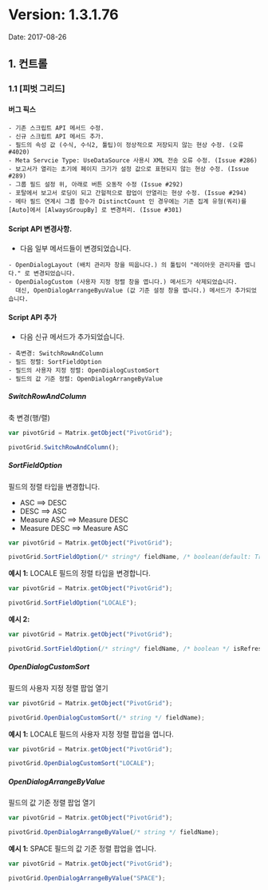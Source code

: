 # Version: 1.3.1.76
Date: 2017-08-26

## 1. 컨트롤

### 1.1 [피벗 그리드]

#### 버그 픽스
````
- 기존 스크립트 API 메서드 수정.
- 신규 스크립트 API 메서드 추가.
- 필드의 속성 값 (수식, 수식2, 툴팁)이 정상적으로 저장되지 않는 현상 수정. (오류 #4020)
- Meta Servcie Type: UseDataSource 사용시 XML 전송 오류 수정. (Issue #286)
- 보고서가 열리는 초기에 페이지 크기가 설정 값으로 표현되지 않는 현상 수정. (Issue #289)
- 그룹 필드 설정 위, 아래로 버튼 오동작 수정 (Issue #292)
- 포탈에서 보고서 로딩이 되고 간헐적으로 팝업이 안열리는 현상 수정. (Issue #294)
- 메타 필드 연계시 그룹 함수가 DistinctCount 인 경우에는 기존 집계 유형(쿼리)를 [Auto]에서 [AlwaysGroupBy] 로 변경처리. (Issue #301) 
````

#### Script API 변경사항.

- 다음 일부 메서드들이 변경되었습니다.

````
- OpenDialogLayout (배치 관리자 창을 띄웁니다.) 의 툴팁이 "레이아웃 관리자를 엽니다." 로 변경되었습니다.
- OpenDialogCustom (사용자 지정 정렬 창을 엽니다.) 메서드가 삭제되었습니다. 
  대신, OpenDialogArrangeByuValue (값 기준 설정 창을 엽니다.) 메서드가 추가되었습니다.
````

#### Script API 추가

- 다음 신규 메서드가 추가되었습니다.

````
- 축변경: SwitchRowAndColumn
- 필드 정렬: SortFieldOption
- 필드의 사용자 지정 정렬: OpenDialogCustomSort 
- 필드의 값 기준 정렬: OpenDialogArrangeByValue
````

##### SwitchRowAndColumn
축 변경(행/렬)

```javascript
var pivotGrid = Matrix.getObject("PivotGrid");

pivotGrid.SwitchRowAndColumn();
```

##### SortFieldOption
필드의 정렬 타입을 변경합니다.
- ASC ==> DESC
- DESC ==> ASC
- Measure ASC ==> Measure DESC
- Measure DESC ==> Measure ASC

```javascript
var pivotGrid = Matrix.getObject("PivotGrid");

pivotGrid.SortFieldOption(/* string*/ fieldName, /* boolean(default: True) */ isRefresh);
```

<b>예시 1:</b>
 LOCALE 필드의 정렬 타입을 변경합니다.
 
```javascript
var pivotGrid = Matrix.getObject("PivotGrid");

pivotGrid.SortFieldOption("LOCALE");
```

<b>예시 2:</b>

```javascript
var pivotGrid = Matrix.getObject("PivotGrid");

pivotGrid.SortFieldOption(/* string*/ fieldName, /* boolean */ isRefresh);
```

##### OpenDialogCustomSort
필드의 사용자 지정 정렬 팝업 열기

```javascript
var pivotGrid = Matrix.getObject("PivotGrid");

pivotGrid.OpenDialogCustomSort(/* string */ fieldName);
```

<b>예시 1:</b>
LOCALE 필드의 사용자 지정 정렬 팝업을 엽니다.

```javascript
var pivotGrid = Matrix.getObject("PivotGrid");

pivotGrid.OpenDialogCustomSort("LOCALE");
```

##### OpenDialogArrangeByValue
필드의 값 기준 정렬 팝업 열기

```javascript
var pivotGrid = Matrix.getObject("PivotGrid");

pivotGrid.OpenDialogArrangeByValue(/* string */ fieldName);
```

<b>예시 1:</b>
SPACE 필드의 값 기준 정렬 팝업을 엽니다.

```javascript
var pivotGrid = Matrix.getObject("PivotGrid");

pivotGrid.OpenDialogArrangeByValue("SPACE");
```
